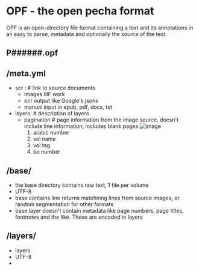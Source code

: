 # OPF - the open pecha format

OPF is an open-directory file format containing a text and its annotations in an easy to parse, metadata and optionally the source of the text. 

## P######.opf

## /meta.yml
- scr : # link to source documents
    - images IIIF work
    - ocr output like Google's jsons
    - manual input in epub, pdf, docx, txt
- layers: # description of layers
    - pagination # page information from the image source, doesn't include line information, includes blank pages
    ![image](https://user-images.githubusercontent.com/17675331/69866208-70a32080-12de-11ea-817d-79a4a57e94fc.png)
        1. arabic number
        2. vol name
        3. vol tag
        4. bo number


## /base/
- the base directory contains raw text, 1 file per volume
- UTF-8
- base contains line returns matchinng lines from source images, or random segmentation for other formats
- base layer doesn't contain metadata like page numbers, page titles, footnotes and the like. These are encoded in layers

## /layers/
- layers 
- UTF-8
- 


